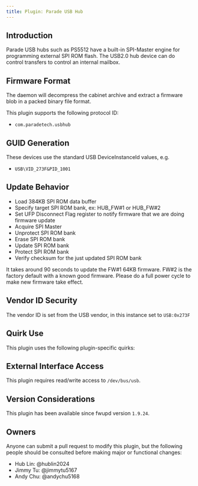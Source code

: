 ```yaml
---
title: Plugin: Parade USB Hub
---
```


## Introduction

Parade USB hubs such as PS5512 have a built-in SPI-Master engine for programming external SPI ROM
flash. The USB2.0 hub device can do control transfers to control an internal mailbox.

## Firmware Format

The daemon will decompress the cabinet archive and extract a firmware blob in a packed binary file
format.

This plugin supports the following protocol ID:

* `com.paradetech.usbhub`

## GUID Generation

These devices use the standard USB DeviceInstanceId values, e.g.

* `USB\VID_273F&PID_1001`

## Update Behavior

* Load 384KB SPI ROM data buffer
* Specify target SPI ROM bank, ex: HUB_FW#1 or HUB_FW#2
* Set UFP Disconnect Flag register to notify firmware that we are doing firmware update
* Acquire SPI Master
* Unprotect SPI ROM bank
* Erase SPI ROM bank
* Update SPI ROM bank
* Protect SPI ROM bank
* Verify checksum for the just updated SPI ROM bank

It takes around 90 seconds to update the FW#1 64KB firmware.
FW#2 is the factory default with a known good firmware.
Please do a full power cycle to make new firmware take effect.

## Vendor ID Security

The vendor ID is set from the USB vendor, in this instance set to `USB:0x273F`

## Quirk Use

This plugin uses the following plugin-specific quirks:

## External Interface Access

This plugin requires read/write access to `/dev/bus/usb`.

## Version Considerations

This plugin has been available since fwupd version `1.9.24`.

## Owners

Anyone can submit a pull request to modify this plugin, but the following people should be
consulted before making major or functional changes:

* Hub Lin: @hublin2024
* Jimmy Tu: @jimmytu5167
* Andy Chu: @andychu5168
